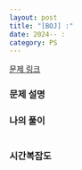 ```yaml
---
layout: post
title: "[BOJ] :"
date: 2024-- :
category: PS
---
```

<!-- ## :  -->
[문제 링크]()

### 문제 설명

### 나의 풀이
```python

```

### 시간복잡도
